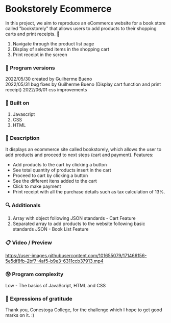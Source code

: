 # Bookstorely Ecommerce

In this project, we aim to reproduce an eCommerce website for a book store called "bookstorely" that allows users to add products to their shopping carts and print receipts. 🎯
1. Navigate through the product list page
2. Display of selected items in the shopping cart
3. Print receipt in the screen

### 💾 Program versions

2022/05/30 created by Guilherme Bueno <br>
2022/05/31 bug fixes by Guilherme Bueno (Display cart function and print receipt)
2022/06/01 css improvements

### 🔨 Built on

1. Javascript
2. CSS
3. HTML

### 📃 Description

It displays an ecommerce site called bookstorely, which allows the user to add products and proceed to next steps (cart and payment).
Features:
- Add products to the cart by clicking a button
- See total quantity of products insert in the cart
- Proceed to cart by clicking a button
- See the different itens added to the cart
- Click to make payment
- Print receipt with all the purchase details such as tax calculation of 13%.

### 🔍 Additionals

1. Array with object following JSON standards - Cart Feature
2. Separated array to add products to the website following basic standards JSON - Book List Feature


### 📋 Video / Preview

https://user-images.githubusercontent.com/101655079/171466156-5e5df8fb-2bf7-4af5-b9e3-6311ccb37913.mp4


### 😰 Program complexity

Low - The basics of JavaScript, HTML and CSS

### 🎁 Expressions of gratitude

Thank you, Conestoga College, for the challenge which I hope to get good marks on it. :)
